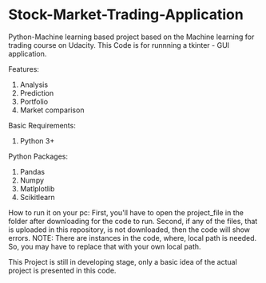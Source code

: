 # Stock-Market-Trading-Application

Python-Machine learning based project based on the Machine learning for trading course on Udacity. 
This Code is for runnning a tkinter - GUI application.

Features: 
1) Analysis
2) Prediction
3) Portfolio
4) Market comparison


Basic Requirements:
1) Python 3+

Python Packages:
1) Pandas
2) Numpy
3) Matlplotlib
4) Scikitlearn

How to run it on your pc:
First, you'll have to open the project_file in the folder after downloading for the code to run.
Second, if any of the files, that is uploaded in this repository, is not downloaded, then the code will show errors.
NOTE: There are instances in the code, where, local path is needed. 
So, you may have to replace that with your own local path.

This Project is still in developing stage, only a basic idea of the actual project is presented in this code.